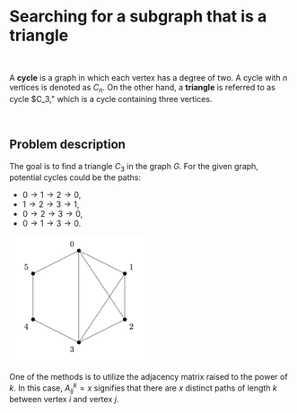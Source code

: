 # Searching for a subgraph that is a triangle

<br>

A **cycle** is a graph in which each vertex has a degree of two. A cycle with $n$ vertices is denoted as $C_n$. On the other hand, a **triangle** is referred to as cycle $C_3," which is a cycle containing three vertices.

<br>

## Problem description

The goal is to find a triangle $C_3$ in the graph $G$. For the given graph, potential cycles could be the paths:

* $0 \rightarrow 1 \rightarrow 2 \rightarrow 0$,
* $1 \rightarrow 2 \rightarrow 3 \rightarrow 1$,
* $0 \rightarrow 2 \rightarrow 3 \rightarrow 0$,
* $0 \rightarrow 1 \rightarrow 3 \rightarrow 0$.

<img src="pictures/graph.png" width="250">

One of the methods is to utilize the adjacency matrix raised to the power of $k$. In this case, $A^{k}_{ij} = x$ signifies that there are $x$ distinct paths of length $k$ between vertex $i$ and vertex $j$.












